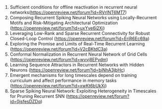 1. Sufficient conditions for offline reactivation in recurrent neural networks(https://openreview.net/forum?id=RVrINT6MT7)
2. Composing Recurrent Spiking Neural Networks using Locally-Recurrent Motifs and Risk-Mitigating Architectural Optimization (https://openreview.net/forum?id=uxYye6i2Xi)
3. Leveraging Low-Rank and Sparse Recurrent Connectivity for Robust Closed-Loop Control (https://openreview.net/forum?id=EriR6Ec69a)
4. Exploring the Promise and Limits of Real-Time Recurrent Learning (https://openreview.net/forum?id=V2cBKtdC3a)
5. Conformal Normalization in Recurrent Neural Network of Grid Cells (https://openreview.net/forum?id=wvvj8EPydm)
6. Learning Sequence Attractors in Recurrent Networks with Hidden Neurons (https://openreview.net/forum?id=biNhA3jbHc)
7. Emergent mechanisms for long timescales depend on training curriculum and affect performance in memory tasks (https://openreview.net/forum?id=xwKt6bUkXj)
8. Sparse Spiking Neural Network: Exploiting Heterogeneity in Timescales for Pruning Recurrent SNN (https://openreview.net/forum?id=0jsfesDZDq)


